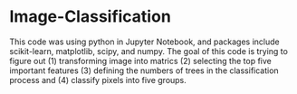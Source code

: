 # Image-Classification
This code was using python in Jupyter Notebook, and packages include scikit-learn, matplotlib, scipy, and numpy.
The goal of this code is trying to figure out (1) transforming image into matrics (2) selecting the top five important features (3) defining the numbers of trees in the classification process and (4) classify pixels into five groups.
